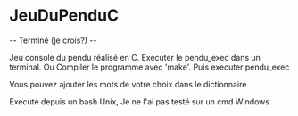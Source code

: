# JeuDuPenduC

-- Terminé (je crois?) --

Jeu console du pendu réalisé en C.
Executer le pendu_exec dans un terminal.
Ou
Compiler le programme avec 'make'.
Puis executer pendu_exec

Vous pouvez ajouter les mots de votre choix dans le dictionnaire

Executé depuis un bash Unix, Je ne l'ai pas testé sur un cmd Windows
